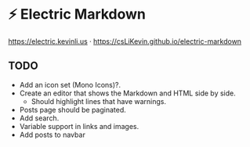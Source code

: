 # ⚡ Electric Markdown

https://electric.kevinli.us · https://csLiKevin.github.io/electric-markdown

## TODO

- Add an icon set (Mono Icons)?.
- Create an editor that shows the Markdown and HTML side by side.
    - Should highlight lines that have warnings.
- Posts page should be paginated.
- Add search.
- Variable support in links and images.
- Add posts to navbar
